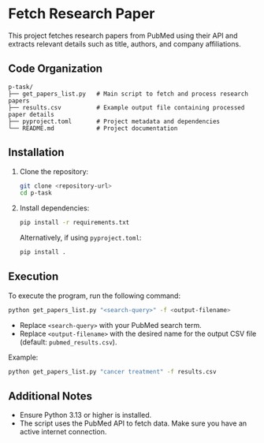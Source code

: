 # Fetch Research Paper

This project fetches research papers from PubMed using their API and extracts relevant details such as title, authors, and company affiliations.

## Code Organization

```
p-task/
├── get_papers_list.py   # Main script to fetch and process research papers
├── results.csv          # Example output file containing processed paper details
├── pyproject.toml       # Project metadata and dependencies
└── README.md            # Project documentation
```

## Installation

1. Clone the repository:
   ```bash
   git clone <repository-url>
   cd p-task
   ```

2. Install dependencies:
   ```bash
   pip install -r requirements.txt
   ```

   Alternatively, if using `pyproject.toml`:
   ```bash
   pip install .
   ```

## Execution

To execute the program, run the following command:

```bash
python get_papers_list.py "<search-query>" -f <output-filename>
```

- Replace `<search-query>` with your PubMed search term.
- Replace `<output-filename>` with the desired name for the output CSV file (default: `pubmed_results.csv`).

Example:
```bash
python get_papers_list.py "cancer treatment" -f results.csv
```

## Additional Notes

- Ensure Python 3.13 or higher is installed.
- The script uses the PubMed API to fetch data. Make sure you have an active internet connection.
